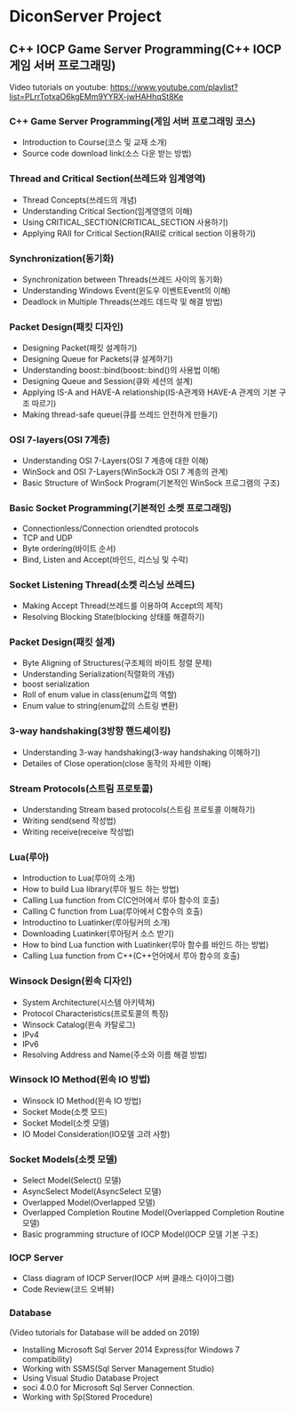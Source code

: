 # DiconServer Project
## C++ IOCP Game Server Programming(C++ IOCP 게임 서버 프로그래밍)
Video tutorials on youtube:
https://www.youtube.com/playlist?list=PLrrTotxaO6kgEMm9YYRX-jwHAHhqSt8Ke

### C++ Game Server Programming(게임 서버 프로그래밍 코스)
  - Introduction to Course(코스 및 교재 소개)
  - Source code download link(소스 다운 받는 방법)
### Thread and Critical Section(쓰레드와 임계영역)
  - Thread Concepts(쓰레드의 개념)
  - Understanding Critical Section(임계영영의 이해)
  - Using CRITICAL_SECTION(CRITICAL_SECTION 사용하기)
  - Applying RAII for Critical Section(RAII로 critical section 이용하기)
### Synchronization(동기화)
  - Synchronization between Threads(쓰레드 사이의 동기화)
  - Understanding Windows Event(윈도우 이벤트Event의 이해)
  - Deadlock in Multiple Threads(쓰레드 데드락 및 해결 방법)
### Packet Design(패킷 디자인)
  - Designing Packet(패킷 설계하기)
  - Designing Queue for Packets(큐 설계하기)
  - Understanding boost::bind(boost::bind()의 사용법 이해)
  - Designing Queue and Session(큐와 세션의 설계)
  - Applying IS-A and HAVE-A relationship(IS-A관계와 HAVE-A 관계의 기본 구조 따르기)
  - Making thread-safe queue(큐를 쓰레드 안전하게 만들기)
### OSI 7-layers(OSI 7계층)
  - Understanding OSI 7-Layers(OSI 7 계층에 대한 이해)
  - WinSock and OSI 7-Layers(WinSock과 OSI 7 계층의 관계)
  - Basic Structure of WinSock Program(기본적인 WinSock 프로그램의 구조)
### Basic Socket Programming(기본적인 소켓 프로그래밍)
  - Connectionless/Connection oriendted protocols
  - TCP and UDP
  - Byte ordering(바이트 순서)
  - Bind, Listen and Accept(바인드, 리스닝 및 수락)
### Socket Listening Thread(소켓 리스닝 쓰레드)
  - Making Accept Thread(쓰레드를 이용하여 Accept의 제작)
  - Resolving Blocking State(blocking 상태를 해결하기)
### Packet Design(패킷 설계)
  - Byte Aligning of Structures(구조체의 바이트 정렬 문제)
  - Understanding Serialization(직렬화의 개념)
  - boost serialization
  - Roll of enum value in class(enum값의 역할)
  - Enum value to string(enum값의 스트링 변환)
### 3-way handshaking(3방향 핸드셰이킹)
  - Understanding 3-way handshaking(3-way handshaking 이해하기)
  - Detailes of Close operation(close 동작의 자세한 이해)
### Stream Protocols(스트림 프로토콜)
  - Understanding Stream based protocols(스트림 프로토콜 이해하기)
  - Writing send(send 작성법)
  - Writing receive(receive 작성법)
### Lua(루아)
  - Introduction to Lua(루아의 소개)
  - How to build Lua library(루아 빌드 하는 방법)
  - Calling Lua function from C(C언어에서 루아 함수의 호출)
  - Calling C function from Lua(루아에서 C함수의 호출)
  - Introductino to Luatinker(루아팅커의 소개)
  - Downloading Luatinker(루아팅커 소스 받기)
  - How to bind Lua function with Luatinker(루아 함수를 바인드 하는 방법)
  - Calling Lua function from C++(C++언어에서 루아 함수의 호출)
### Winsock Design(윈속 디자인)
  - System Architecture(시스템 아키텍쳐)
  - Protocol Characteristics(프로토콜의 특징)
  - Winsock Catalog(윈속 카탈로그)
  - IPv4
  - IPv6
  - Resolving Address and Name(주소와 이름 해결 방법)
### Winsock IO Method(윈속 IO 방법)
  - Winsock IO Method(윈속 IO 방법)
  - Socket Mode(소켓 모드)
  - Socket Model(소켓 모델)
  - IO Model Consideration(IO모델 고려 사항)
### Socket Models(소켓 모델)
  - Select Model(Select() 모델)
  - AsyncSelect Model(AsyncSelect 모델)
  - Overlapped Model(Overlapped 모델)
  - Overlapped Completion Routine Model(Overlapped Completion Routine 모델)
  - Basic programming structure of IOCP Model(IOCP 모델 기본 구조)
### IOCP Server
  - Class diagram of IOCP Server(IOCP 서버 클래스 다이아그램)
  - Code Review(코드 오버뷰)
### Database
  (Video tutorials for Database will be added on 2019)
  - Installing Microsoft Sql Server 2014 Express(for Windows 7 compatibility)
  - Working with SSMS(Sql Server Management Studio)
  - Using Visual Studio Database Project
  - soci 4.0.0 for Microsoft Sql Server Connection.
  - Working with Sp(Stored Procedure)